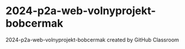 # 2024-p2a-web-volnyprojekt-bobcermak
2024-p2a-web-volnyprojekt-bobcermak created by GitHub Classroom